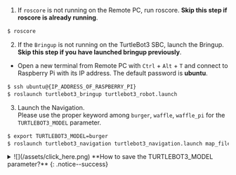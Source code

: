 
1. If `roscore` is not running on the Remote PC, run roscore. **Skip this step if roscore is already running**.
  ```bash
$ roscore
  ```

2. If the `Bringup` is not running on the TurtleBot3 SBC, launch the Bringup. **Skip this step if you have launched bringup previously**.  
  - Open a new terminal from Remote PC with `Ctrl` + `Alt` + `T` and connect to Raspberry Pi with its IP address.
The default password is **ubuntu**.  
  ```bash
$ ssh ubuntu@{IP_ADDRESS_OF_RASPBERRY_PI}
$ roslaunch turtlebot3_bringup turtlebot3_robot.launch
  ```

3. Launch the Navigation.  
  Please use the proper keyword among `burger`, `waffle`, `waffle_pi` for the `TURTLEBOT3_MODEL` parameter.  
  ```bash
$ export TURTLEBOT3_MODEL=burger
$ roslaunch turtlebot3_navigation turtlebot3_navigation.launch map_file:=$HOME/map.yaml
  ```

<details>
<summary id="summary_for_foreins" style="outline: inherit;">
![](/assets/click_here.png) **How to save the TURTLEBOT3_MODEL parameter?**
{: .notice--success}
</summary>
The `$ export TURTLEBOT3_MODEL=${TB3_MODEL}` command can be omitted if the **TURTLEBOT3_MODEL** parameter is predefined in the `.bashrc` file.  
The `.bashrc` file is automatically loaded when a terminal window is created.  

- Example of defining `TurtlBot3 Burger` as a default model.  
```bash
$ echo 'export TURTLEBOT3_MODEL=burger' >> ~/.bashrc
$ source ~/.bashrc
```

- Example of defining `TurtlBot3 Waffle Pi` as a default model.  
```bash
$ echo 'export TURTLEBOT3_MODEL=waffle_pi' >> ~/.bashrc
$ source ~/.bashrc
```
</details>